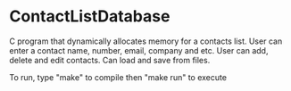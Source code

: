 # ContactListDatabase
C program that dynamically allocates memory for a contacts list. User can enter a contact name, number, email, company and etc. User can add, delete and edit contacts. Can load and save from files.

To run, type "make" to compile then "make run" to execute
